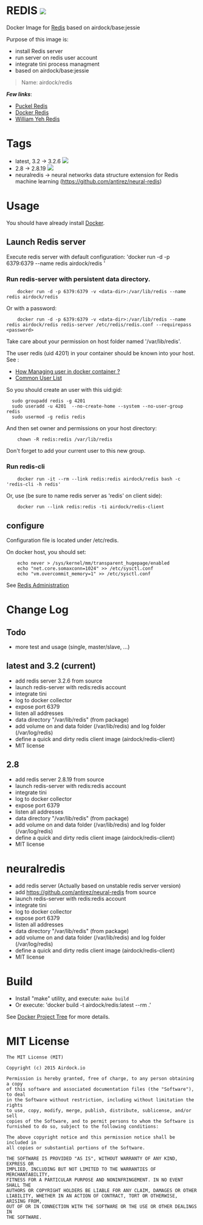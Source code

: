 # REDIS [![](https://images.microbadger.com/badges/image/airdock/redis:latest.svg)](https://microbadger.com/images/airdock/redis:latest "Get your own image badge on microbadger.com")

Docker Image for [Redis](http://redis.io) based on airdock/base:jessie


Purpose of this image is:

- install Redis server
- run server on redis user account
- integrate tini process managment
- based on airdock/base:jessie

> Name: airdock/redis

***Few links***:

- [Puckel Redis](https://github.com/puckel/dockerfiles)
- [Docker Redis](https://github.com/dockerfile/redis)
- [William Yeh Redis](https://github.com/William-Yeh/docker-redis/blob/master/Dockerfile)

# Tags

- latest, 3.2 -> 3.2.6 [![](https://images.microbadger.com/badges/image/airdock/redis:latest.svg)](https://microbadger.com/images/airdock/redis:latest "Get your own image badge on microbadger.com")
- 2.8 -> 2.8.19 [![](https://images.microbadger.com/badges/image/airdock/rabbitmq:2.8.svg)](https://microbadger.com/images/airdock/rabbitmq:2.8 "Get your own image badge on microbadger.com")
- neuralredis -> neural networks data structure extension for Redis machine learning (https://github.com/antirez/neural-redis)

# Usage

You should have already install [Docker](https://www.docker.com/).

## Launch Redis server

Execute redis server with default configuration:
	'docker run -d -p 6379:6379  --name redis airdock/redis '


### Run redis-server with persistent data directory.
```
	docker run -d -p 6379:6379 -v <data-dir>:/var/lib/redis --name redis airdock/redis
```
Or with a password:

```
	docker run -d -p 6379:6379 -v <data-dir>:/var/lib/redis --name redis airdock/redis redis-server /etc/redis/redis.conf --requirepass <password>
```

Take care about your permission on host folder named '/var/lib/redis'.

The user redis (uid 4201) in your container should be known into your host.
See :
* [How Managing user in docker container ?](https://github.com/airdock-io/docker-base/wiki/How-Managing-user-in-docker-container)
* [Common User List](https://github.com/airdock-io/docker-base/wiki/Common-User-List)

So you should create an user with this uid:gid:

```
  sudo groupadd redis -g 4201
  sudo useradd -u 4201  --no-create-home --system --no-user-group redis
  sudo usermod -g redis redis
```

And then set owner and permissions on your host directory:

```
	chown -R redis:redis /var/lib/redis
```
Don't forget to add your current user to this new group.

### Run redis-cli

```
	docker run -it --rm --link redis:redis airdock/redis bash -c 'redis-cli -h redis'
```

Or, use (be sure to name redis server as 'redis' on client side):
```
	docker run --link redis:redis -ti airdock/redis-client
```

## configure

Configuration file is located under /etc/redis.

On docker host, you should set:
```
	echo never > /sys/kernel/mm/transparent_hugepage/enabled
	echo "net.core.somaxconn=1024" >> /etc/sysctl.conf
	echo "vm.overcommit_memory=1" >> /etc/sysctl.conf
```
See [Redis Administration](https://redis.io/topics/admin)

# Change Log

## Todo

- more test and usage (single, master/slave, ...)

## latest and 3.2 (current)

- add redis server 3.2.6 from source
- launch redis-server with redis:redis account
- integrate tini
- log to docker collector
- expose port 6379
- listen all addresses
- data directory "/var/lib/redis" (from package)
- add volume on and data folder (/var/lib/redis) and log folder (/var/log/redis)
- define a quick and dirty redis client image (airdock/redis-client)
- MIT license


## 2.8

- add redis server 2.8.19 from source
- launch redis-server with redis:redis account
- integrate tini
- log to docker collector
- expose port 6379
- listen all addresses
- data directory "/var/lib/redis" (from package)
- add volume on and data folder (/var/lib/redis) and log folder (/var/log/redis)
- define a quick and dirty redis client image (airdock/redis-client)
- MIT license


# neuralredis

- add redis server (Actually based on unstable redis server version)
- add https://github.com/antirez/neural-redis from source
- launch redis-server with redis:redis account
- integrate tini
- log to docker collector
- expose port 6379
- listen all addresses
- data directory "/var/lib/redis" (from package)
- add volume on and data folder (/var/lib/redis) and log folder (/var/log/redis)
- define a quick and dirty redis client image (airdock/redis-client)
- MIT license



# Build

- Install "make" utility, and execute: `make build`
- Or execute: 'docker build -t airdock/redis:latest --rm .'

See [Docker Project Tree](https://github.com/airdock-io/docker-base/wiki/Docker-Project-Tree) for more details.


# MIT License

```
The MIT License (MIT)

Copyright (c) 2015 Airdock.io

Permission is hereby granted, free of charge, to any person obtaining a copy
of this software and associated documentation files (the "Software"), to deal
in the Software without restriction, including without limitation the rights
to use, copy, modify, merge, publish, distribute, sublicense, and/or sell
copies of the Software, and to permit persons to whom the Software is
furnished to do so, subject to the following conditions:

The above copyright notice and this permission notice shall be included in
all copies or substantial portions of the Software.

THE SOFTWARE IS PROVIDED "AS IS", WITHOUT WARRANTY OF ANY KIND, EXPRESS OR
IMPLIED, INCLUDING BUT NOT LIMITED TO THE WARRANTIES OF MERCHANTABILITY,
FITNESS FOR A PARTICULAR PURPOSE AND NONINFRINGEMENT. IN NO EVENT SHALL THE
AUTHORS OR COPYRIGHT HOLDERS BE LIABLE FOR ANY CLAIM, DAMAGES OR OTHER
LIABILITY, WHETHER IN AN ACTION OF CONTRACT, TORT OR OTHERWISE, ARISING FROM,
OUT OF OR IN CONNECTION WITH THE SOFTWARE OR THE USE OR OTHER DEALINGS IN
THE SOFTWARE.
```
